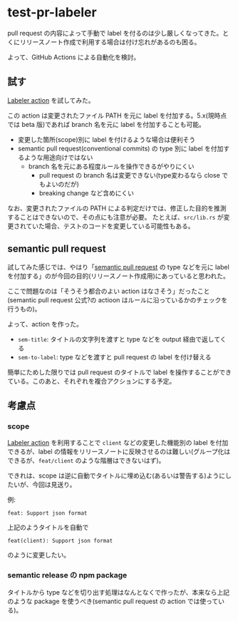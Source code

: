 # test-pr-labeler

pull request の内容によって手動で label を付るのは少し厳しくなってきた。とくにリリースノート作成で利用する場合は付け忘れがあるのも困る。

よって、GitHub Actions による自動化を検討。

## 試す

[Labeler action](https://github.com/actions/labeler) を試してみた。

この action は変更されたファイル PATH を元に label を付加する。5.x(現時点では beta 版)であれば branch 名を元に label を付加することも可能。

- 変更した箇所(scope)別に label を付けるような場合は便利そう
- semantic pull request(conventional commits) の type 別に label を付加するような用途向けではない
  - branch 名を元にある程度ルールを操作できるがやりにくい
    - pull request の branch 名は変更できない(type変わるなら close でもよいのだが)
    - breaking change など含めにくい

なお、変更されたファイルの PATH による判定だけでは、修正した目的を推測することはできないので、その点にも注意が必要。
たとえば、`src/lib.rs` が変更されていた場合、テストのコードを変更している可能性もある。

## semantic pull request

試してみた感じでは、やはり「[semantic pull request](https://github.com/amannn/action-semantic-pull-request) の type などを元に label を付加する」のが今回の目的(リリースノート作成用)にあっていると思われた。

ここで問題なのは「そうそう都合のよい action はなさそう」だったこと(semantic pull request 公式?の actioon はルールに沿っているかのチェックを行うもの)。

よって、action を作った。
- `sem-title`: タイトルの文字列を渡すと type などを output 経由で返してくる
- `sem-to-label`: type などを渡すと pull request の label を付け替える

簡単にためした限りでは pull request のタイトルで label を操作することができている。このあと、それぞれを複合アクションにする予定。

## 考慮点

### scope

[Labeler action](https://github.com/actions/labeler) を利用することで `client` などの変更した機能別の label を付加できるが、label の情報をリリースノートに反映させるのは難しい(グループ化はできるが、`feat/client` のような階層はできないはず)。

できれは、scope は逆に自動でタイトルに埋め込む(あるいは警告する)ようにしたいが、今回は見送り。

例:
```
feat: Support json format
```
上記のようタイトルを自動で

```
feat(client): Support json format
```
のように変更したい。

### semantic release の npm package

タイトルから type などを切り出す処理はなんとなくで作ったが、本来なら上記のような package を使うべき(semantic pull request の action では使っている)。




